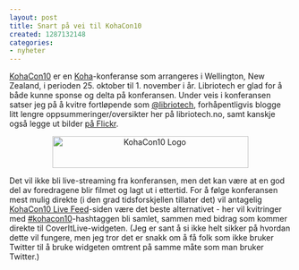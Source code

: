 ```yaml
---
layout: post
title: Snart på vei til KohaCon10
created: 1287132148
categories:
- nyheter
---
```

<p><a href="http://www.kohacon10.org.nz/">KohaCon10</a> er en <a href="http://koha-community.org/">Koha</a>-konferanse som arrangeres i Wellington, New Zealand, i perioden 25. oktober til 1. november i år. Libriotech er glad for å både kunne sponse og delta på konferansen. Under veis i konferansen satser jeg på å kvitre fortløpende som <a href="http://twitter.com/libriotech">@libriotech</a>, forhåpentligvis blogge litt lengre oppsummeringer/oversikter her på libriotech.no, samt kanskje også legge ut bilder <a href="http://www.flickr.com/photos/libriotech">på Flickr</a>.</p>

<div style="text-align: center"><a href="http://www.kohacon10.org.nz/"><img src="http://libriotech.no/sites/default/files/kohacon10.png" height="57" width="350" alt="KohaCon10 Logo" title="KohaCon10 Logo" /></a></div>

<p>Det vil ikke bli live-streaming fra konferansen, men det kan være at en god del av foredragene blir filmet og lagt ut i ettertid. For å følge konferansen mest mulig direkte (i den grad tidsforskjellen tillater det) vil antagelig <a href="http://www.kohacon10.org.nz/live/">KohaCon10 Live Feed</a>-siden være det beste alternativet - her vil kvitringer med <a href="http://twitter.com/#!/search/%23kohacon10">#kohacon10</a>-hashtaggen bli samlet, sammen med bidrag som kommer direkte til CoverItLive-widgeten. (Jeg er sant å si ikke helt sikker på hvordan dette vil fungere, men jeg tror det er snakk om å få folk som ikke bruker Twitter til å bruke widgeten omtrent på samme måte som man bruker Twitter.)</p> 
